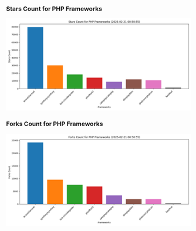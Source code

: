 ### Stars Count for PHP Frameworks

![Stars Chart](./archive/charts/20250221005055_stars_count.png)

### Forks Count for PHP Frameworks

![Forks Chart](./archive/charts/20250221005055_forks_count.png)

